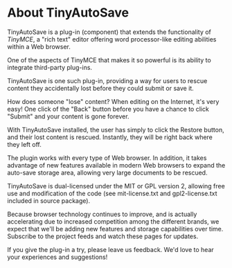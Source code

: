 # About TinyAutoSave #

TinyAutoSave is a plug-in (component) that extends the functionality of _TinyMCE_, a "rich text" editor offering word processor-like editing abilities within a Web browser.

One of the aspects of TinyMCE that makes it so powerful is its ability to integrate third-party plug-ins.

TinyAutoSave is one such plug-in, providing a way for users to rescue content they accidentally lost before they could submit or save it.

How does someone "lose" content?  When editing on the Internet, it's very easy!  One click of the "Back" button before you have a chance to click "Submit" and your content is gone forever.

With TinyAutoSave installed, the user has simply to click the Restore button, and their lost content is rescued.  Instantly, they will be right back where they left off.

The plugin works with every type of Web browser.  In addition, it takes advantage of new features available in modern Web browsers to expand the auto-save storage area, allowing very large documents to be rescued.

TinyAutoSave is dual-licensed under the MIT or GPL version 2, allowing free use and modification of the code (see mit-license.txt and gpl2-license.txt included in source package).

Because browser technology continues to improve, and is actually accelerating due to increased competition among the different brands, we expect that we'll be adding new features and storage capabilities over time.  Subscribe to the project feeds and watch these pages for updates.

If you give the plug-in a try, please leave us feedback.  We'd love to hear your experiences and suggestions!